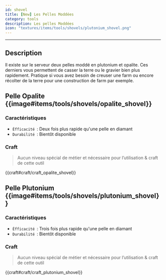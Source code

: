 ```yaml
---
id: shovel
title: [New] Les Pelles Moddées
category: tools
description: Les pelles Moddées
icon: "textures/items/tools/shovels/plutonium_shovel.png"
---
```

___
## Description

Il existe sur le serveur deux pelles moddé en plutonium et opalite. Ces derniers vous permettent de casser la terre ou le gravier bien plus rapidement. 
Pratique si vous avez besoin de creuser une farm ou encore récolter de la terre pour une construction de farm par exemple.

## Pelle Opalite {{image#items/tools/shovels/opalite_shovel}}

### Caractéristiques

- ``Éfficacité ``: Deux fois plus rapide qu'une pelle en diamant 
- ``Durabilité ``: Bientôt disponible

### Craft 

> Aucun niveau spécial de métier et nécessaire pour l’utilisation & craft de cette outil

{{craft#craft/craft_opalite_shovel}} 

## Pelle Plutonium {{image#items/tools/shovels/plutonium_shovel}}

### Caractéristiques

- ``Éfficacité ``: Trois fois plus rapide qu'une pelle en diamant 
- ``Durabilité ``: Bientôt disponible

### Craft 

> Aucun niveau spécial de métier et nécessaire pour l’utilisation & craft de cette outil

{{craft#craft/craft_plutonium_shovel}} 
